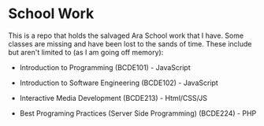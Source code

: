 # School Work

This is a repo that holds the salvaged Ara School work that I have. Some classes are missing and have been lost to the sands of time. These include but aren't limited to (as I am going off memory):

- Introduction to Programming (BCDE101) - JavaScript

- Introduction to Software Engineering (BCDE102) - JavaScript

- Interactive Media Development (BCDE213) - Html/CSS/JS

- Best Programing Practices (Server Side Programming) (BCDE224) - PHP

